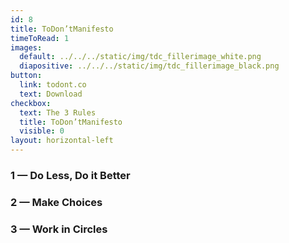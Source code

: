 ```yaml
---
id: 8
title: ToDon’tManifesto
timeToRead: 1
images:
  default: ../../../static/img/tdc_fillerimage_white.png
  diapositive: ../../../static/img/tdc_fillerimage_black.png
button:
  link: todont.co
  text: Download
checkbox:
  text: The 3 Rules
  title: ToDon’tManifesto
  visible: 0
layout: horizontal-left
---
```


### 1 — Do Less, Do it Better

### 2 — Make Choices

### 3 — Work in Circles

<br/><br/><br/><br/><br/><br/>
